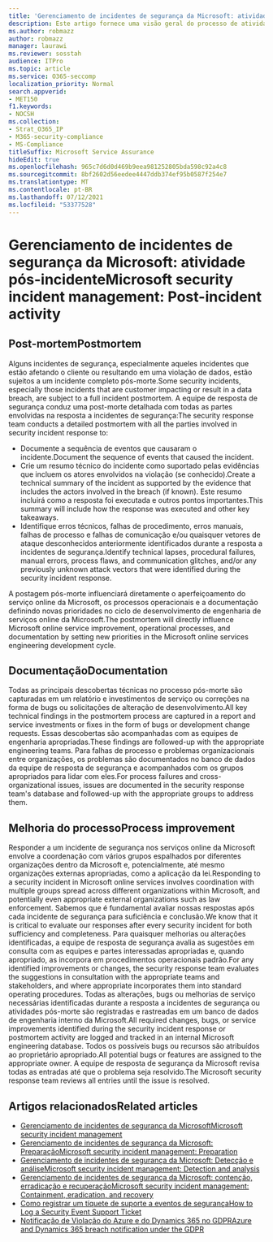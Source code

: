```yaml
---
title: 'Gerenciamento de incidentes de segurança da Microsoft: atividade pós-incidente'
description: Este artigo fornece uma visão geral do processo de atividade pós-incidente de gerenciamento de incidentes de segurança nos serviços online da Microsoft.
ms.author: robmazz
author: robmazz
manager: laurawi
ms.reviewer: sosstah
audience: ITPro
ms.topic: article
ms.service: O365-seccomp
localization_priority: Normal
search.appverid:
- MET150
f1.keywords:
- NOCSH
ms.collection:
- Strat_O365_IP
- M365-security-compliance
- MS-Compliance
titleSuffix: Microsoft Service Assurance
hideEdit: true
ms.openlocfilehash: 965c7d6d0d469b9eea981252805bda598c92a4c8
ms.sourcegitcommit: 8bf2602d56eedee4447ddb374ef95b0587f254e7
ms.translationtype: MT
ms.contentlocale: pt-BR
ms.lasthandoff: 07/12/2021
ms.locfileid: "53377528"
---
```

# <a name="microsoft-security-incident-management-post-incident-activity"></a><span data-ttu-id="af147-103">Gerenciamento de incidentes de segurança da Microsoft: atividade pós-incidente</span><span class="sxs-lookup"><span data-stu-id="af147-103">Microsoft security incident management: Post-incident activity</span></span>

## <a name="postmortem"></a><span data-ttu-id="af147-104">Post-mortem</span><span class="sxs-lookup"><span data-stu-id="af147-104">Postmortem</span></span>

<span data-ttu-id="af147-105">Alguns incidentes de segurança, especialmente aqueles incidentes que estão afetando o cliente ou resultando em uma violação de dados, estão sujeitos a um incidente completo pós-morte.</span><span class="sxs-lookup"><span data-stu-id="af147-105">Some security incidents, especially those incidents that are customer impacting or result in a data breach, are subject to a full incident postmortem.</span></span> <span data-ttu-id="af147-106">A equipe de resposta de segurança conduz uma post-morte detalhada com todas as partes envolvidas na resposta a incidentes de segurança:</span><span class="sxs-lookup"><span data-stu-id="af147-106">The security response team conducts a detailed postmortem with all the parties involved in security incident response to:</span></span>

- <span data-ttu-id="af147-107">Documente a sequência de eventos que causaram o incidente.</span><span class="sxs-lookup"><span data-stu-id="af147-107">Document the sequence of events that caused the incident.</span></span>
- <span data-ttu-id="af147-108">Crie um resumo técnico do incidente como suportado pelas evidências que incluem os atores envolvidos na violação (se conhecido).</span><span class="sxs-lookup"><span data-stu-id="af147-108">Create a technical summary of the incident as supported by the evidence that includes the actors involved in the breach (if known).</span></span> <span data-ttu-id="af147-109">Este resumo incluirá como a resposta foi executada e outros pontos importantes.</span><span class="sxs-lookup"><span data-stu-id="af147-109">This summary will include how the response was executed and other key takeaways.</span></span>
- <span data-ttu-id="af147-110">Identifique erros técnicos, falhas de procedimento, erros manuais, falhas de processo e falhas de comunicação e/ou quaisquer vetores de ataque desconhecidos anteriormente identificados durante a resposta a incidentes de segurança.</span><span class="sxs-lookup"><span data-stu-id="af147-110">Identify technical lapses, procedural failures, manual errors, process flaws, and communication glitches, and/or any previously unknown attack vectors that were identified during the security incident response.</span></span>

<span data-ttu-id="af147-111">A postagem pós-morte influenciará diretamente o aperfeiçoamento do serviço online da Microsoft, os processos operacionais e a documentação definindo novas prioridades no ciclo de desenvolvimento de engenharia de serviços online da Microsoft.</span><span class="sxs-lookup"><span data-stu-id="af147-111">The postmortem will directly influence Microsoft online service improvement, operational processes, and documentation by setting new priorities in the Microsoft online services engineering development cycle.</span></span>

## <a name="documentation"></a><span data-ttu-id="af147-112">Documentação</span><span class="sxs-lookup"><span data-stu-id="af147-112">Documentation</span></span>

<span data-ttu-id="af147-113">Todas as principais descobertas técnicas no processo pós-morte são capturadas em um relatório e investimentos de serviço ou correções na forma de bugs ou solicitações de alteração de desenvolvimento.</span><span class="sxs-lookup"><span data-stu-id="af147-113">All key technical findings in the postmortem process are captured in a report and service investments or fixes in the form of bugs or development change requests.</span></span> <span data-ttu-id="af147-114">Essas descobertas são acompanhadas com as equipes de engenharia apropriadas.</span><span class="sxs-lookup"><span data-stu-id="af147-114">These findings are followed-up with the appropriate engineering teams.</span></span> <span data-ttu-id="af147-115">Para falhas de processo e problemas organizacionais entre organizações, os problemas são documentados no banco de dados da equipe de resposta de segurança e acompanhados com os grupos apropriados para lidar com eles.</span><span class="sxs-lookup"><span data-stu-id="af147-115">For process failures and cross-organizational issues, issues are documented in the security response team's database and followed-up with the appropriate groups to address them.</span></span>

## <a name="process-improvement"></a><span data-ttu-id="af147-116">Melhoria do processo</span><span class="sxs-lookup"><span data-stu-id="af147-116">Process improvement</span></span>

<span data-ttu-id="af147-117">Responder a um incidente de segurança nos serviços online da Microsoft envolve a coordenação com vários grupos espalhados por diferentes organizações dentro da Microsoft e, potencialmente, até mesmo organizações externas apropriadas, como a aplicação da lei.</span><span class="sxs-lookup"><span data-stu-id="af147-117">Responding to a security incident in Microsoft online services involves coordination with multiple groups spread across different organizations within Microsoft, and potentially even appropriate external organizations such as law enforcement.</span></span> <span data-ttu-id="af147-118">Sabemos que é fundamental avaliar nossas respostas após cada incidente de segurança para suficiência e conclusão.</span><span class="sxs-lookup"><span data-stu-id="af147-118">We know that it is critical to evaluate our responses after every security incident for both sufficiency and completeness.</span></span> <span data-ttu-id="af147-119">Para quaisquer melhorias ou alterações identificadas, a equipe de resposta de segurança avalia as sugestões em consulta com as equipes e partes interessadas apropriadas e, quando apropriado, as incorpora em procedimentos operacionais padrão.</span><span class="sxs-lookup"><span data-stu-id="af147-119">For any identified improvements or changes, the security response team evaluates the suggestions in consultation with the appropriate teams and stakeholders, and where appropriate incorporates them into standard operating procedures.</span></span> <span data-ttu-id="af147-120">Todas as alterações, bugs ou melhorias de serviço necessárias identificadas durante a resposta a incidentes de segurança ou atividades pós-morte são registradas e rastreadas em um banco de dados de engenharia interno da Microsoft.</span><span class="sxs-lookup"><span data-stu-id="af147-120">All required changes, bugs, or service improvements identified during the security incident response or postmortem activity are logged and tracked in an internal Microsoft engineering database.</span></span> <span data-ttu-id="af147-121">Todos os possíveis bugs ou recursos são atribuídos ao proprietário apropriado.</span><span class="sxs-lookup"><span data-stu-id="af147-121">All potential bugs or features are assigned to the appropriate owner.</span></span> <span data-ttu-id="af147-122">A equipe de resposta de segurança da Microsoft revisa todas as entradas até que o problema seja resolvido.</span><span class="sxs-lookup"><span data-stu-id="af147-122">The Microsoft security response team reviews all entries until the issue is resolved.</span></span>

## <a name="related-articles"></a><span data-ttu-id="af147-123">Artigos relacionados</span><span class="sxs-lookup"><span data-stu-id="af147-123">Related articles</span></span>

- [<span data-ttu-id="af147-124">Gerenciamento de incidentes de segurança da Microsoft</span><span class="sxs-lookup"><span data-stu-id="af147-124">Microsoft security incident management</span></span>](assurance-security-incident-management.md)
- [<span data-ttu-id="af147-125">Gerenciamento de incidentes de segurança da Microsoft: Preparação</span><span class="sxs-lookup"><span data-stu-id="af147-125">Microsoft security incident management: Preparation</span></span>](assurance-sim-preparation.md)
- [<span data-ttu-id="af147-126">Gerenciamento de incidentes de segurança da Microsoft: Detecção e análise</span><span class="sxs-lookup"><span data-stu-id="af147-126">Microsoft security incident management: Detection and analysis</span></span>](assurance-sim-detection-analysis.md)
- [<span data-ttu-id="af147-127">Gerenciamento de incidentes de segurança da Microsoft: contenção, erradicação e recuperação</span><span class="sxs-lookup"><span data-stu-id="af147-127">Microsoft security incident management: Containment, eradication, and recovery</span></span>](assurance-sim-containment-eradication-recovery.md)
- [<span data-ttu-id="af147-128">Como registrar um tíquete de suporte a eventos de segurança</span><span class="sxs-lookup"><span data-stu-id="af147-128">How to Log a Security Event Support Ticket</span></span>](/azure/security/fundamentals/event-support-ticket)
- [<span data-ttu-id="af147-129">Notificação de Violação do Azure e do Dynamics 365 no GDPR</span><span class="sxs-lookup"><span data-stu-id="af147-129">Azure and Dynamics 365 breach notification under the GDPR</span></span>](/compliance/regulatory/gdpr-breach-azure-dynamics)

